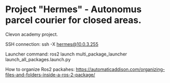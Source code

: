 # Project "Hermes" - Autonomus parcel courier for closed areas.
Clevon academy project.

SSH connection: ssh -X hermes@10.0.3.255

Launcher command:
ros2 launch multi_package_launcher launch_all_packages.launch.py

How to organize Ros2 packahes:
https://automaticaddison.com/organizing-files-and-folders-inside-a-ros-2-package/